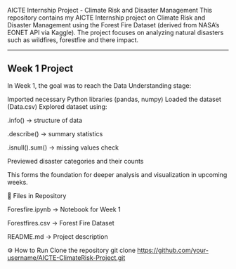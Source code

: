 AICTE Internship Project - Climate Risk and Disaster Management
This repository contains my AICTE Internship project on Climate Risk and Disaster Management using the Forest Fire Dataset (derived from NASA’s EONET API via Kaggle). The project focuses on analyzing natural disasters such as wildfires, forestfire and there impact.

---

## Week 1 Project
In Week 1, the goal was to reach the Data Understanding stage:

Imported necessary Python libraries (pandas, numpy)
Loaded the dataset (Data.csv)
Explored dataset using:

.info() → structure of data

.describe() → summary statistics

.isnull().sum() → missing values check

Previewed disaster categories and their counts

This forms the foundation for deeper analysis and visualization in upcoming weeks.

📂 Files in Repository

Foresfire.ipynb → Notebook for Week 1

Forestfires.csv → Forest Fire Dataset

README.md → Project description


⚙️ How to Run
Clone the repository
git clone https://github.com/your-username/AICTE-ClimateRisk-Project.git
